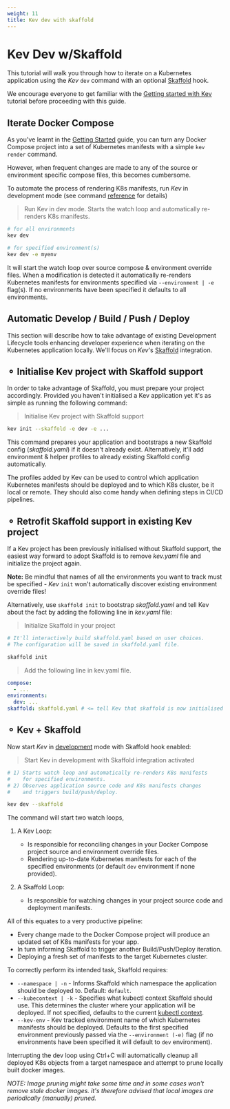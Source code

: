 ```yaml
---
weight: 11
title: Kev dev with skaffold
---
```


# Kev Dev w/Skaffold

This tutorial will walk you through how to iterate on a Kubernetes application using the _Kev_ `dev` command with an optional [Skaffold](https://skaffold.dev/) hook.

We encourage everyone to get familiar with the [Getting started with Kev](getting-started-with-kev.md) tutorial before proceeding with this guide.

## Iterate Docker Compose

As you've learnt in the [Getting Started](getting-started-with-kev.md) guide, you can turn any Docker Compose project into a set of Kubernetes manifests
with a simple `kev render` command.

However, when frequent changes are made to any of the source or environment specific compose files, this becomes cumbersome.

To automate the process of rendering K8s manifests, run _Kev_ in development mode (see command [reference](cli/kev_dev.md) for details)

> Run Kev in dev mode. Starts the watch loop and automatically re-renders K8s manifests.
```sh
# for all environments
kev dev

# for specified environment(s)
kev dev -e myenv
````

It will start the watch loop over source compose & environment override files. When a modification is detected it automatically re-renders Kubernetes manifests for environments specified via `--environment | -e` flag(s). If no environments have been specified it defaults to all environments.

## Automatic Develop / Build / Push / Deploy

This section will describe how to take advantage of existing Development Lifecycle tools enhancing developer experience when iterating on the Kubernetes application locally. We'll focus on _Kev_'s [Skaffold](https://skaffold.dev/) integration.

## ⚬ Initialise Kev project with Skaffold support

In order to take advantage of Skaffold, you must prepare your project accordingly. Provided you haven't initialised a Kev application yet it's as simple as running the following command:

> Initialise Kev project with Skaffold support
```sh
kev init --skaffold -e dev -e ...
```

This command prepares your application and bootstraps a new Skaffold config (_skaffold.yaml_) if it doesn't already exist. Alternatively, it'll add environment & helper profiles to already existing Skaffold config automatically.

The profiles added by Kev can be used to control which application Kubernetes manifests should be deployed and to which K8s cluster, be it local or remote. They should also come handy when defining steps in CI/CD pipelines.

## ⚬ Retrofit Skaffold support in existing Kev project

If a Kev project has been previously initialised without Skaffold support, the easiest way forward to adopt Skaffold is to remove _kev.yaml_ file and initialize the project again.

**Note:** Be mindful that names of all the environments you want to track must be specified - _Kev_ `init` won't automatically discover existing environment override files!

Alternatively, use `skaffold init` to bootstrap _skaffold.yaml_ and tell Kev about the fact by adding the following line in _kev.yaml_ file:

> Initialize Skaffold in your project
```sh
# It'll interactively build skaffold.yaml based on user choices.
# The configuration will be saved in skaffold.yaml file.

skaffold init
```

> Add the following line in kev.yaml file.
```yaml
compose:
  - ...
environments:
  dev: ...
skaffold: skaffold.yaml # <= tell Kev that skaffold is now initialised
```

## ⚬ Kev + Skaffold

Now start _Kev_ in [development](cli/kev_dev.md) mode with Skaffold hook enabled:

> Start Kev in development with Skaffold integration activated
```sh
# 1) Starts watch loop and automatically re-renders K8s manifests
#    for specified environments.
# 2) Observes application source code and K8s manifests changes
#    and triggers build/push/deploy.

kev dev --skaffold
```

The command will start two watch loops,

1) A Kev Loop:
    - Is responsible for reconciling changes in your Docker Compose project source and environment override files.
    - Rendering up-to-date Kubernetes manifests for each of the specified environments (or default `dev` environment if none provided).

2) A Skaffold Loop:
    - Is responsible for watching changes in your project source code and deployment manifests.

All of this equates to a very productive pipeline:
- Every change made to the Docker Compose project will produce an updated set of K8s manifests for your app.
- In turn informing Skaffold to trigger another Build/Push/Deploy iteration.
- Deploying a fresh set of manifests to the target Kubernetes cluster.

To correctly perform its intended task, Skaffold requires:
* `--namespace | -n` - Informs Skaffold which namespace the application should be deployed to. Default: `default`.
* `--kubecontext | -k` - Specifies what kubectl context Skaffold should use. This determines the cluster where your application will be deployed. If not specified, defaults to the current [kubectl context](https://kubernetes.io/docs/reference/kubectl/cheatsheet/#kubectl-context-and-configuration).
* `--kev-env` - Kev tracked environment name of which Kubernetes manifests should be deployed. Defaults to the first specified environment previously passed via the `--environment (-e)` flag (if no environments have been specified it will default to `dev` environment).

Interrupting the dev loop using Ctrl+C will automatically cleanup all deployed K8s objects from a target namespace and attempt to prune locally built docker images.

_NOTE: Image pruning might take some time and in some cases won't remove stale docker images. it's therefore advised that local images are periodically (manually) pruned._
